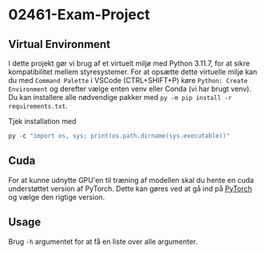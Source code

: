 # 02461-Exam-Project

## Virtual Environment

I dette projekt gør vi brug af et virtuelt miljø med Python 3.11.7, for at sikre kompatibilitet mellem styresystemer. For at opsætte dette virtuelle miljø kan du med `Command Palette` i VSCode (CTRL+SHIFT+P) køre
``Python: Create Environment`` og derefter vælge enten venv eller Conda (vi har brugt venv).
Du kan installere alle nødvendige pakker med `py -m pip install -r requirements.txt`.  

Tjek installation med 

```python
py -c "import os, sys; print(os.path.dirname(sys.executable))"
```

## Cuda
For at kunne udnytte GPU'en til træning af modellen skal du hente en cuda understøttet version af PyTorch. Dette kan gøres ved at gå ind på [PyTorch](https://pytorch.org/get-started/locally/) og vælge den rigtige version.

## Usage
Brug `-h` argumentet for at få en liste over alle argumenter.